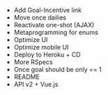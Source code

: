 * Add Goal-Incentive link
* Move once dailies
* Reactivate one-shot (AJAX)
* Metaprogramming for enums
* Optimize UI
* Optimize mobile UI
* Deploy to Heroku + CD
* More RSpecs
* Once goal should be only == 1
* README
* API v2 + Vue.js
